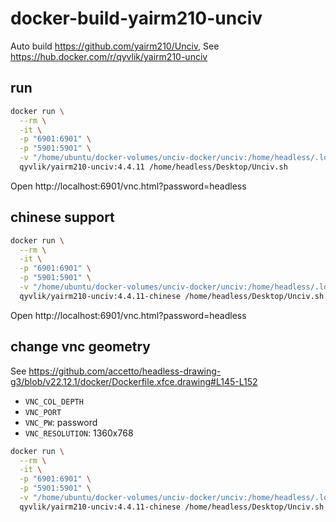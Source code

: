# docker-build-yairm210-unciv

Auto build https://github.com/yairm210/Unciv, See https://hub.docker.com/r/qyvlik/yairm210-unciv

## run

```bash
docker run \
  --rm \
  -it \
  -p "6901:6901" \
  -p "5901:5901" \
  -v "/home/ubuntu/docker-volumes/unciv-docker/unciv:/home/headless/.local/share/Unciv" \
  qyvlik/yairm210-unciv:4.4.11 /home/headless/Desktop/Unciv.sh
```

Open http://localhost:6901/vnc.html?password=headless

## chinese support

```bash
docker run \
  --rm \
  -it \
  -p "6901:6901" \
  -p "5901:5901" \
  -v "/home/ubuntu/docker-volumes/unciv-docker/unciv:/home/headless/.local/share/Unciv" \
  qyvlik/yairm210-unciv:4.4.11-chinese /home/headless/Desktop/Unciv.sh 
```

Open http://localhost:6901/vnc.html?password=headless

## change vnc geometry

See https://github.com/accetto/headless-drawing-g3/blob/v22.12.1/docker/Dockerfile.xfce.drawing#L145-L152

- `VNC_COL_DEPTH`
- `VNC_PORT`
- `VNC_PW`: password
- `VNC_RESOLUTION`: 1360x768

```bash
docker run \
  --rm \
  -it \
  -p "6901:6901" \
  -p "5901:5901" \
  -v "/home/ubuntu/docker-volumes/unciv-docker/unciv:/home/headless/.local/share/Unciv" \
  qyvlik/yairm210-unciv:4.4.11-chinese /home/headless/Desktop/Unciv.sh 
```
